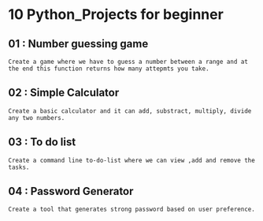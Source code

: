 # 10 Python_Projects for beginner 

## 01 : Number guessing game 
    Create a game where we have to guess a number between a range and at the end this function returns how many attepmts you take.

## 02 : Simple Calculator
    Create a basic calculator and it can add, substract, multiply, divide any two numbers.

## 03 : To do list 
    Create a command line to-do-list where we can view ,add and remove the tasks.

## 04 : Password Generator 
    Create a tool that generates strong password based on user preference.

   



